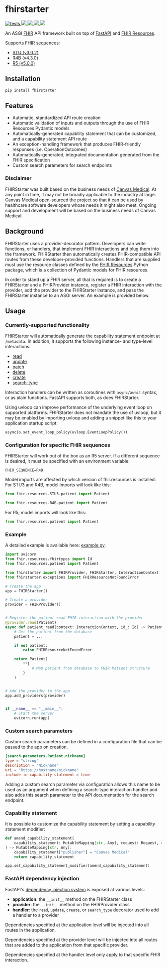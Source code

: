 # fhirstarter

<p>
  <a href="https://github.com/canvas-medical/fhirstarter/actions?query=workflow%3Atests+event%3Apush+branch%3Amain" target="_blank">
    <img src="https://github.com/canvas-medical/fhirstarter/workflows/tests/badge.svg?event=push&branch=main" alt="tests">
  </a>
  <a href="https://pypi.org/project/fhirstarter/">
    <img src="https://img.shields.io/pypi/v/fhirstarter">
  </a>
  <a href="https://pypi.org/project/fhirstarter/">
    <img src="https://img.shields.io/pypi/pyversions/fhirstarter">
  </a>
  <a href="https://pypi.org/project/fhirstarter/">
    <img src="https://img.shields.io/pypi/l/fhirstarter">
  </a>
  <a href="https://github.com/psf/black">
    <img src="https://img.shields.io/badge/code%20style-black-000000">
  </a>
</p>

An ASGI [FHIR](https://hl7.org/fhir/) API framework built on top of [FastAPI](https://fastapi.tiangolo.com) and
[FHIR Resources](https://pypi.org/project/fhir.resources/).

Supports FHIR sequences:
* [STU (v3.0.2)](https://hl7.org/fhir/STU3/)
* [R4B (v4.3.0)](https://hl7.org/fhir/R4B/)
* [R5 (v5.0.0)](https://hl7.org/fhir/R5/)

## Installation

```bash
pip install fhirstarter
```

## Features

* Automatic, standardized API route creation
* Automatic validation of inputs and outputs through the use of FHIR Resources Pydantic models                         
* Automatically-generated capability statement that can be customized, and a capability statement
  API route
* An exception-handling framework that produces FHIR-friendly responses (i.e. OperationOutcomes)
* Automatically-generated, integrated documentation generated from the FHIR specification
* Custom search parameters for search endpoints

### Disclaimer

FHIRStarter was built based on the business needs of
[Canvas Medical](https://www.canvasmedical.com). At any point in time, it may not be broadly
applicable to the industry at large. Canvas Medical open-sourced the project so that it can be used
by healthcare software developers whose needs it might also meet. Ongoing support and development
will be based on the business needs of Canvas Medical.

## Background

FHIRStarter uses a provider-decorator pattern. Developers can write functions, or handlers, that
implement FHIR interactions and plug them into the framework. FHIRStarter then automatically creates
FHIR-compatible API routes from these developer-provided functions. Handlers that are supplied must
  use the resource classes defined by the [FHIR Resources](https://pypi.org/project/fhir.resources/) Python package, which is a collection
of Pydantic models for FHIR resources.

In order to stand up a FHIR server, all that is required is to create a FHIRStarter and a
FHIRProvider instance, register a FHIR interaction with the provider, add the provider to the
FHIRStarter instance, and pass the FHIRStarter instance to an ASGI server. An example is provided
below.

## Usage

### Currently-supported functionality

FHIRStarter will automatically generate the capability statement endpoint at `/metadata`. In
addition, it supports the following instance- and type-level interactions:
* [read](https://hl7.org/fhir/http.html#read)
* [update](https://hl7.org/fhir/http.html#update)
* [patch](https://hl7.org/fhir/http.html#patch)
* [delete](https://hl7.org/fhir/http.html#delete)
* [create](https://hl7.org/fhir/http.html#create)
* [search-type](https://hl7.org/fhir/http.html#search)

Interaction handlers can be written as coroutines with `async/await` syntax, or as plain functions.
FastAPI supports both, as does FHIRStarter.

Using uvloop can improve performance of the underlying event loop on supported platforms. 
FHIRStarter does not mandate the use of uvloop, but it may be enabled by importing uvloop and
adding a snippet like this to your application startup script:

```python
asyncio.set_event_loop_policy(uvloop.EventLoopPolicy())
```

### Configuration for specific FHIR sequences

FHIRStarter will work out of the box as an R5 server. If a different sequence is desired, it must be
specified with an environment variable:

```shell
FHIR_SEQUENCE=R4B
```

Model imports are affected by which version of fhir.resources is installed. For STU3 and R4B, model
imports will look like this:

```python
from fhir.resources.STU3.patient import Patient
```
```python
from fhir.resources.R4B.patient import Patient
```

For R5, model imports will look like this:

```python
from fhir.resources.patient import Patient
```

### Example

A detailed example is available here: [example.py](https://github.com/canvas-medical/fhirstarter/blob/main/fhirstarter/examples/example.py).

```python
import uvicorn
from fhir.resources.fhirtypes import Id
from fhir.resources.patient import Patient

from fhirstarter import FHIRProvider, FHIRStarter, InteractionContext
from fhirstarter.exceptions import FHIRResourceNotFoundError

# Create the app
app = FHIRStarter()

# Create a provider
provider = FHIRProvider()


# Register the patient read FHIR interaction with the provider
@provider.read(Patient)
async def patient_read(context: InteractionContext, id_: Id) -> Patient:
    # Get the patient from the database
    patient = ...

    if not patient:
        raise FHIRResourceNotFoundError

    return Patient(
        **{
            # Map patient from database to FHIR Patient structure
        }
    )


# Add the provider to the app
app.add_providers(provider)


if __name__ == "__main__":
    # Start the server
    uvicorn.run(app)
```

### Custom search parameters

Custom search parameters can be defined in a configuration file that can be passed to the app on
creation.

```toml
[search-parameters.Patient.nickname]
type = "string"
description = "Nickname"
uri = "https://hostname/nickname"
include-in-capability-statement = true
```

Adding a custom search parameter via configuration allows this name to be used as an argument when
defining a search-type interaction handler and also adds this search parameter to the API
documentation for the search endpoint.

### Capability statement

It is possible to customize the capability statement by setting a capability statement modifier:

```python
def amend_capability_statement(
    capability_statement: MutableMapping[str, Any], request: Request, response: Response
) -> MutableMapping[str, Any]:
    capability_statement["publisher"] = "Canvas Medical"
    return capability_statement

app.set_capability_statement_modifier(amend_capability_statement)
```

### FastAPI dependency injection

FastAPI's [dependency injection system](https://fastapi.tiangolo.com/tutorial/dependencies/) is exposed at various levels:

* **application**: the `__init__` method on the FHIRStarter class
* **provider**: the `__init__` method on the FHIRProvider class
* **handler**: the `read`, `update`, `create`, or `search_type` decorator used to add a handler to a provider

Dependencies specified at the application level will be injected into all routes in the application.

Dependencies specified at the provider level will be injected into all routes that are added to
the application from that specific provider.

Dependencies specified at the handler level only apply to that specific FHIR interaction.
